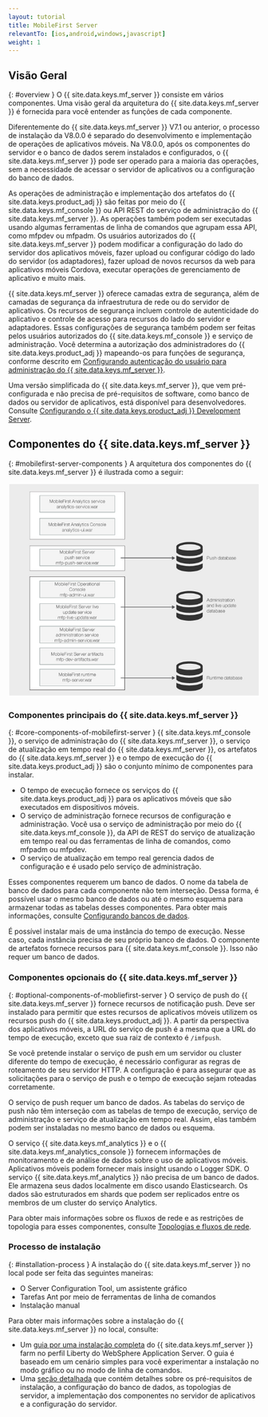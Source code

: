 ```yaml
---
layout: tutorial
title: MobileFirst Server
relevantTo: [ios,android,windows,javascript]
weight: 1
---
```

<!-- NLS_CHARSET=UTF-8 -->
## Visão Geral
{: #overview }
O {{ site.data.keys.mf_server }}
consiste em vários componentes. Uma visão geral da arquitetura do {{ site.data.keys.mf_server }} é fornecida para você entender as funções de cada componente.

Diferentemente do {{ site.data.keys.mf_server }} V7.1 ou anterior, o processo de instalação da V8.0.0 é separado do desenvolvimento e implementação de operações de aplicativos móveis. Na V8.0.0, após os componentes do servidor e o banco de dados serem instalados e configurados, o {{ site.data.keys.mf_server }} pode ser operado para a maioria das operações, sem a necessidade de acessar o servidor de aplicativos ou a configuração do banco de dados.

As operações de administração e implementação dos artefatos do {{ site.data.keys.product_adj }} são feitas por meio do
{{ site.data.keys.mf_console }} ou API REST do serviço de administração do {{ site.data.keys.mf_server }}. As operações também podem ser executadas usando algumas ferramentas de linha de comandos que agrupam essa API, como mfpdev ou mfpadm. Os usuários autorizados do {{ site.data.keys.mf_server }} podem modificar a configuração do lado do servidor dos aplicativos móveis, fazer upload ou configurar código do lado do servidor (os adaptadores), fazer upload de novos recursos da web para aplicativos móveis Cordova, executar operações de gerenciamento de aplicativo e muito mais.

{{ site.data.keys.mf_server }} oferece camadas extra de segurança, além de camadas de segurança da infraestrutura de rede ou do servidor de aplicativos. Os recursos de segurança incluem controle de autenticidade do aplicativo e controle de acesso para recursos do lado do servidor e adaptadores. Essas configurações de segurança também podem ser feitas pelos usuários autorizados do {{ site.data.keys.mf_console }} e serviço de administração. Você determina a autorização dos administradores do {{ site.data.keys.product_adj }} mapeando-os para funções de segurança, conforme descrito em [Configurando autenticação do usuário para administração do {{ site.data.keys.mf_server }}](../../../installation-configuration/production/server-configuration).

Uma versão simplificada do {{ site.data.keys.mf_server }}, que vem pré-configurada e não precisa de pré-requisitos de software, como banco de dados ou servidor de aplicativos, está disponível para desenvolvedores. Consulte [Configurando o {{ site.data.keys.product_adj }} Development Server](../../../installation-configuration/development).

## Componentes do {{ site.data.keys.mf_server }}
{: #mobilefirst-server-components }
A arquitetura dos componentes do {{ site.data.keys.mf_server }} é ilustrada como a seguir:

![Componentes que formam o {{ site.data.keys.mf_server }}](server_components.jpg)

### Componentes principais do {{ site.data.keys.mf_server }}
{: #core-components-of-mobilefirst-server }
{{ site.data.keys.mf_console }}, o serviço de administração do
{{ site.data.keys.mf_server }}, o serviço de atualização em tempo real do {{ site.data.keys.mf_server }}, os artefatos do {{ site.data.keys.mf_server }} e o tempo de execução do {{ site.data.keys.product_adj }} são o conjunto mínimo de componentes para instalar. 

* O tempo de execução fornece os serviços do {{ site.data.keys.product_adj }} para os aplicativos móveis que são executados em dispositivos móveis.
* O serviço de administração fornece recursos de configuração e administração. Você usa o serviço de administração por meio do {{ site.data.keys.mf_console }}, da API de REST do serviço de atualização em tempo real ou das ferramentas de linha de comandos, como mfpadm ou mfpdev. 
* O serviço de atualização em tempo real gerencia dados de configuração e é usado pelo serviço de administração.

Esses componentes requerem um banco de dados. O nome da tabela de banco de dados para cada componente não tem interseção. Dessa forma, é possível usar o mesmo banco de dados ou até o mesmo esquema para armazenar todas as tabelas desses componentes. Para obter mais informações, consulte [Configurando bancos de dados](../../../installation-configuration/production/server-configuration).

É possível instalar mais de uma instância do tempo de execução. Nesse caso, cada instância precisa de seu próprio banco de dados. O componente de artefatos fornece recursos para {{ site.data.keys.mf_console }}. Isso não requer um banco de dados.

### Componentes opcionais do {{ site.data.keys.mf_server }}
{: #optional-components-of-mobliefirst-server }
O serviço de push do {{ site.data.keys.mf_server }} fornece recursos de notificação push. Deve ser instalado para permitir que estes recursos de aplicativos móveis utilizem os recursos push do {{ site.data.keys.product_adj }}. A partir
da perspectiva dos aplicativos móveis, a URL do serviço de push é a mesma que a URL do tempo de execução, exceto que sua raiz de contexto
é `/imfpush`.

Se você pretende instalar o serviço de push em um servidor ou cluster diferente do tempo de execução, é
necessário configurar as regras de roteamento de seu servidor HTTP. A configuração é para assegurar que as solicitações para o serviço de push e o tempo de execução sejam roteadas corretamente. 

O serviço de push requer um banco de dados. As tabelas do serviço de push não têm interseção com as tabelas de tempo de execução, serviço de administração e serviço de atualização em tempo real. Assim, elas também podem ser instaladas no mesmo banco
de dados ou esquema.

O serviço {{ site.data.keys.mf_analytics }} e o {{ site.data.keys.mf_analytics_console }} fornecem informações de monitoramento e de análise de dados sobre o uso de aplicativos móveis. Aplicativos móveis podem fornecer mais insight usando o Logger SDK. O serviço {{ site.data.keys.mf_analytics }} não precisa de um banco de dados. Ele armazena seus dados localmente em disco usando Elasticsearch. Os dados são estruturados em shards que podem
ser replicados entre os membros de um cluster do serviço Analytics.

Para obter mais informações sobre os fluxos de rede e as restrições de topologia para esses componentes, consulte [Topologias e fluxos de rede](../../../installation-configuration/production/server-configuration).

### Processo de instalação
{: #installation-process }
A instalação do {{ site.data.keys.mf_server }} no local pode ser feita das seguintes maneiras:

* O Server Configuration Tool, um assistente gráfico
* Tarefas Ant por meio de ferramentas de linha de comandos
* Instalação manual

Para obter mais informações sobre a instalação do {{ site.data.keys.mf_server }} no local, consulte:

* Um [guia por uma instalação completa](../../../installation-configuration/production/) do {{ site.data.keys.mf_server }} farm no perfil Liberty do WebSphere Application Server. O guia é baseado em um cenário simples para você experimentar a instalação no modo gráfico ou no modo de linha de comandos.
* Uma [seção detalhada](../../../installation-configuration/production/) que contém detalhes sobre os pré-requisitos de instalação, a configuração do banco de dados, as topologias de servidor, a implementação dos componentes no servidor de aplicativos e a configuração do servidor.

